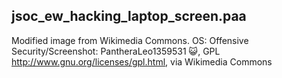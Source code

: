 ## jsoc_ew_hacking_laptop_screen.paa
Modified image from Wikimedia Commons.
OS: Offensive Security/Screenshot: PantheraLeo1359531 😺, GPL <http://www.gnu.org/licenses/gpl.html>, via Wikimedia Commons
